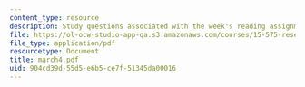 ```yaml
---
content_type: resource
description: Study questions associated with the week's reading assignment.
file: https://ol-ocw-studio-app-qa.s3.amazonaws.com/courses/15-575-research-seminar-in-it-and-organizations-economic-perspectives-spring-2004/904cd39d55d5e6b5ce7f51345da00016_march4.pdf
file_type: application/pdf
resourcetype: Document
title: march4.pdf
uid: 904cd39d-55d5-e6b5-ce7f-51345da00016
---
```

